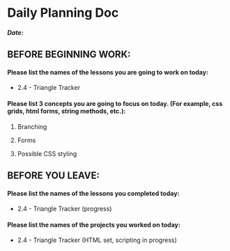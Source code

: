 # Daily Planning Doc

##### Date:

## BEFORE BEGINNING WORK:


#### Please list the names of the lessons you are going to work on today:

* 2.4 - Triangle Tracker


#### Please list 3 concepts you are going to focus on today. (For example, css grids, html forms, string methods, etc.):

1. Branching

2. Forms

3. Possible CSS styling



## BEFORE YOU LEAVE:


#### Please list the names of the lessons you completed today:

* 2.4 - Triangle Tracker (progress)


#### Please list the names of the projects you worked on today:

* 2.4 - Triangle Tracker (HTML set, scripting in progress)

